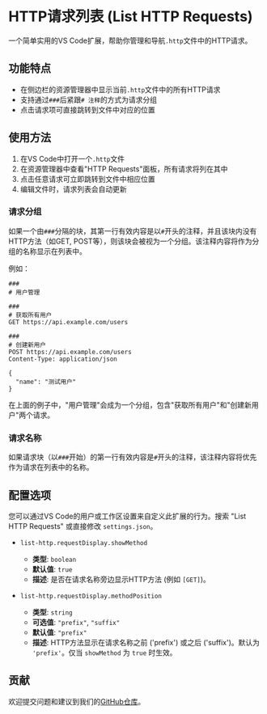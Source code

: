 # HTTP请求列表 (List HTTP Requests)

一个简单实用的VS Code扩展，帮助你管理和导航`.http`文件中的HTTP请求。

## 功能特点

- 在侧边栏的资源管理器中显示当前`.http`文件中的所有HTTP请求
- 支持通过`###`后紧跟`# 注释`的方式为请求分组
- 点击请求项可直接跳转到文件中对应的位置

## 使用方法

1. 在VS Code中打开一个`.http`文件
2. 在资源管理器中查看"HTTP Requests"面板，所有请求将列在其中
3. 点击任意请求可立即跳转到文件中相应位置
4. 编辑文件时，请求列表会自动更新

### 请求分组

如果一个由`###`分隔的块，其第一行有效内容是以`#`开头的注释，并且该块内没有HTTP方法（如GET, POST等），则该块会被视为一个分组。该注释内容将作为分组的名称显示在列表中。

例如：

```http
### 
# 用户管理

###
# 获取所有用户
GET https://api.example.com/users

###
# 创建新用户
POST https://api.example.com/users
Content-Type: application/json

{
  "name": "测试用户"
}
```

在上面的例子中，"用户管理"会成为一个分组，包含"获取所有用户"和"创建新用户"两个请求。

### 请求名称

如果请求块（以`###`开始）的第一行有效内容是`#`开头的注释，该注释内容将优先作为请求在列表中的名称。

## 配置选项

您可以通过VS Code的用户或工作区设置来自定义此扩展的行为。搜索 "List HTTP Requests" 或直接修改 `settings.json`。

- `list-http.requestDisplay.showMethod`
  - **类型**: `boolean`
  - **默认值**: `true`
  - **描述**: 是否在请求名称旁边显示HTTP方法 (例如 `[GET]`)。

- `list-http.requestDisplay.methodPosition`
  - **类型**: `string`
  - **可选值**: `"prefix"`, `"suffix"`
  - **默认值**: `"prefix"`
  - **描述**: HTTP方法显示在请求名称之前 ('prefix') 或之后 ('suffix')。默认为 `'prefix'`。仅当 `showMethod` 为 `true` 时生效。

## 贡献

欢迎提交问题和建议到我们的[GitHub仓库](https://github.com/a11might/list-http)。
